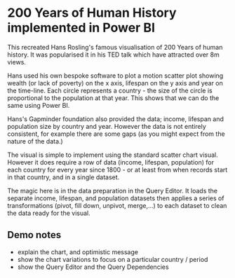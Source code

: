 # 200 Years of Human History implemented in Power BI

This recreated Hans Rosling's famous visualisation of 200 Years of human history. It was popularised it in his TED talk which have attracted over 8m views.

Hans used his own bespoke software to plot a motion scatter plot showing wealth (or lack of poverty) on the x axis, lifespan on the y axis and year on the time-line.  Each circle represents a country - the size of the circle is proportional to the population at that year.  This shows that we can do the same using Power BI.

Hans's Gapminder foundation also provided the data; income, lifespan and population size by country and year. However the data is not entirely consistent, for example there are some gaps (as you might expect from the nature of the data.)

The visual is simple to implement using the standard scatter chart visual.  However it does require a row  of data (income, lifespan, population) for each country for every year since 1800 - or at least from when records start in that country, and in a single dataset.  

The magic here is in the data preparation in the Query Editor.  It loads the separate income, lifespan, and population datasets then applies a series of transformations (pivot, fill down, unpivot, merge,...) to each dataset to clean the data ready for the visual.

## Demo notes

- explain the chart, and optimistic message
- show the chart variations to focus on a particular country / period
- show the Query Editor and the Query Dependencies






